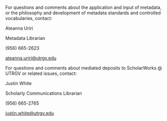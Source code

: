 For questions and comments about the application and input of metadata, or the philosophy and development of metadata standards and controlled vocabularies, contact:

Ateanna Uriri

Metadata Librarian

(956) 665-2623

[ateanna.uriri@utrgv.edu](mailto:ateanna.uriri@utrgv.edu)

For questions and comments about mediated deposits to ScholarWorks @ UTRGV or related issues, contact:

Justin White

Scholarly Communications Librarian

(956) 665-2765

[justin.white@utrgv.edu](mailto:justin.white@utrgv.edu)
